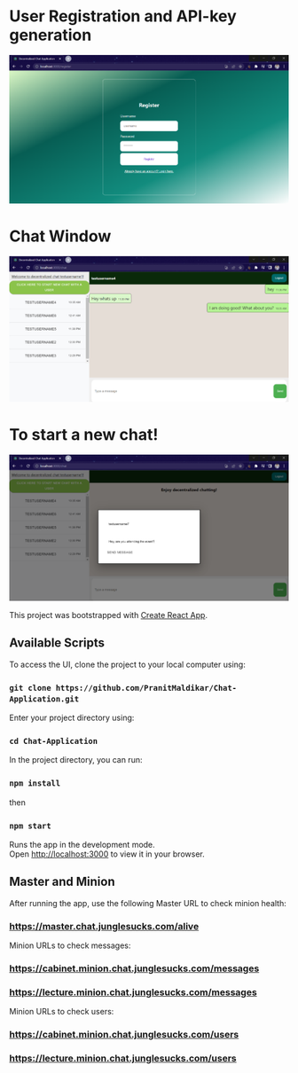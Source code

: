# User Registration and API-key generation

![Registration!](Registration.png)

# Chat Window

![Chat!](Chat1-4.png)

# To start a new chat!

![New Chat!](NewChat.png)

This project was bootstrapped with [Create React App](https://github.com/facebook/create-react-app).

## Available Scripts

To access the UI, clone the project to your local computer using:

### `git clone https://github.com/PranitMaldikar/Chat-Application.git`

Enter your project directory using:

### `cd Chat-Application`

In the project directory, you can run:

### `npm install`

then

### `npm start`

Runs the app in the development mode.\
Open [http://localhost:3000](http://localhost:3000) to view it in your browser.

## Master and Minion

After running the app, use the following Master URL to check minion health:

### https://master.chat.junglesucks.com/alive

Minion URLs to check messages:

### https://cabinet.minion.chat.junglesucks.com/messages

### https://lecture.minion.chat.junglesucks.com/messages

Minion URLs to check users:

### https://cabinet.minion.chat.junglesucks.com/users

### https://lecture.minion.chat.junglesucks.com/users
